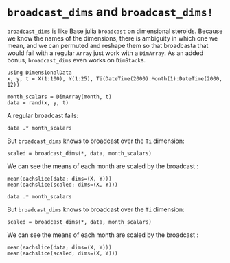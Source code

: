 # `broadcast_dims` and `broadcast_dims!`

[`broadcast_dims`](@ref) is like Base julia `broadcast` on dimensional steroids.
Because we know the names of the dimensions, there is ambiguity in which
one we mean, and we can permuted and reshape them so that broadcasta that
would fail with a regular `Array` just work with a `DimArray`. As an added
bonus, `broadcast_dims` even works on `DimStack`s.

````@ansi bd
using DimensionalData
x, y, t = X(1:100), Y(1:25), Ti(DateTime(2000):Month(1):DateTime(2000, 12))

month_scalars = DimArray(month, t)
data = rand(x, y, t)
````

A regular broadcast fails:

````@ansi bd
data .* month_scalars
````

But `broadcast_dims` knows to broadcast over the `Ti` dimension:

````@ansi bd
scaled = broadcast_dims(*, data, month_scalars)
````

We can see the means of each month are scaled by the broadcast :

````@ansi bd
mean(eachslice(data; dims=(X, Y)))
mean(eachslice(scaled; dims=(X, Y)))
````

````@ansi bd
data .* month_scalars
````

But `broadcast_dims` knows to broadcast over the `Ti` dimension:

````@ansi bd
scaled = broadcast_dims(*, data, month_scalars)
````

We can see the means of each month are scaled by the broadcast :

````@ansi bd
mean(eachslice(data; dims=(X, Y)))
mean(eachslice(scaled; dims=(X, Y)))
````
